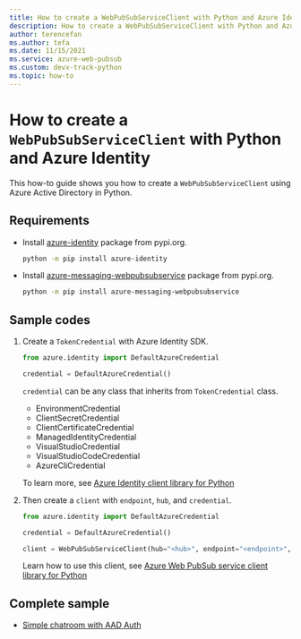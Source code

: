 ```yaml
---
title: How to create a WebPubSubServiceClient with Python and Azure Identity
description: How to create a WebPubSubServiceClient with Python and Azure Identity
author: terencefan
ms.author: tefa
ms.date: 11/15/2021
ms.service: azure-web-pubsub
ms.custom: devx-track-python
ms.topic: how-to
---
```


# How to create a `WebPubSubServiceClient` with Python and Azure Identity

This how-to guide shows you how to create a `WebPubSubServiceClient` using Azure Active Directory in Python.

## Requirements

- Install [azure-identity](https://pypi.org/project/azure-identity/) package from pypi.org.

  ```bash
  python -m pip install azure-identity
  ```

- Install [azure-messaging-webpubsubservice](https://pypi.org/project/azure-messaging-webpubsubservice/) package from pypi.org.

  ```bash
  python -m pip install azure-messaging-webpubsubservice
  ```

## Sample codes

1. Create a `TokenCredential` with Azure Identity SDK.

   ```python
   from azure.identity import DefaultAzureCredential

   credential = DefaultAzureCredential()
   ```

   `credential` can be any class that inherits from `TokenCredential` class.

   - EnvironmentCredential
   - ClientSecretCredential
   - ClientCertificateCredential
   - ManagedIdentityCredential
   - VisualStudioCredential
   - VisualStudioCodeCredential
   - AzureCliCredential

   To learn more, see [Azure Identity client library for Python](/python/api/overview/azure/identity-readme)

2. Then create a `client` with `endpoint`, `hub`, and `credential`.

   ```python
   from azure.identity import DefaultAzureCredential

   credential = DefaultAzureCredential()

   client = WebPubSubServiceClient(hub="<hub>", endpoint="<endpoint>", credential=credential)
   ```

   Learn how to use this client, see [Azure Web PubSub service client library for Python](/python/api/overview/azure/messaging-webpubsubservice-readme)

## Complete sample

- [Simple chatroom with AAD Auth](https://github.com/Azure/azure-webpubsub/tree/main/samples/python/chatapp-aad)
